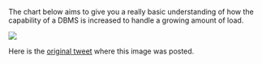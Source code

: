 The chart below aims to give you a really basic understanding of how the capability of a DBMS is increased to handle a growing amount of load.

![](/guides/scaling-databases.svg)

Here is the [original tweet](https://twitter.com/kamranahmedse/status/1234209674003611650) where this image was posted.
